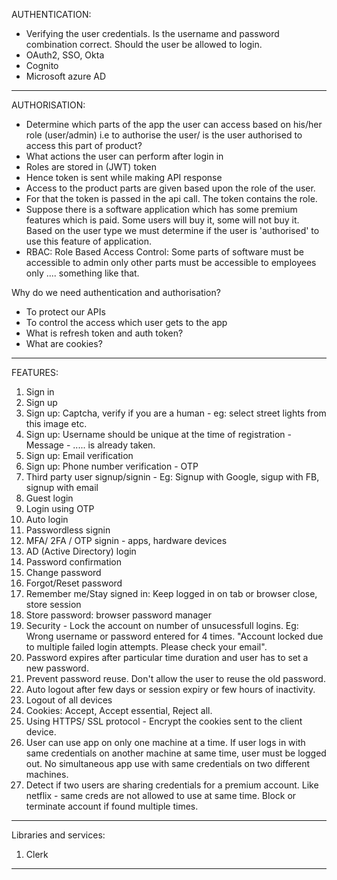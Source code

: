 AUTHENTICATION:

- Verifying the user credentials. Is the username and password combination correct. Should the user be allowed to login.
- OAuth2, SSO, Okta
- Cognito
- Microsoft azure AD

---

AUTHORISATION:

- Determine which parts of the app the user can access based on his/her role (user/admin) i.e to authorise the user/ is the user authorised to access this part of product?
- What actions the user can perform after login in
- Roles are stored in (JWT) token
- Hence token is sent while making API response
- Access to the product parts are given based upon the role of the user.
- For that the token is passed in the api call. The token contains the role.
- Suppose there is a software application which has some premium features which is paid. Some users will buy it, some will not buy it. Based on the user type we must determine if the user is 'authorised' to use this feature of application.
- RBAC: Role Based Access Control: Some parts of software must be accessible to admin only other parts must be accessible to employees only .... something like that.

Why do we need authentication and authorisation?

- To protect our APIs
- To control the access which user gets to the app
- What is refresh token and auth token?
- What are cookies?

---

FEATURES:

1. Sign in
2. Sign up
3. Sign up: Captcha, verify if you are a human - eg: select street lights from this image etc.
4. Sign up: Username should be unique at the time of registration - Message - ..... is already taken.
5. Sign up: Email verification
6. Sign up: Phone number verification - OTP
7. Third party user signup/signin - Eg: Signup with Google, sigup with FB, signup with email
8. Guest login
9. Login using OTP
10. Auto login
11. Passwordless signin
12. MFA/ 2FA / OTP signin - apps, hardware devices
13. AD (Active Directory) login
14. Password confirmation
15. Change password
16. Forgot/Reset password
17. Remember me/Stay signed in: Keep logged in on tab or browser close, store session
18. Store password: browser password manager
19. Security - Lock the account on number of unsucessfull logins. Eg: Wrong username or password entered for 4 times. "Account locked due to multiple failed login attempts. Please check your email".
20. Password expires after particular time duration and user has to set a new password.
21. Prevent password reuse. Don't allow the user to reuse the old password.
22. Auto logout after few days or session expiry or few hours of inactivity.
23. Logout of all devices
24. Cookies: Accept, Accept essential, Reject all.
25. Using HTTPS/ SSL protocol - Encrypt the cookies sent to the client device.
26. User can use app on only one machine at a time. If user logs in with same credentials on another machine at same time, user must be logged out. No simultaneous app use with same credentials on two different machines.
27. Detect if two users are sharing credentials for a premium account. Like netflix - same creds are not allowed to use at same time. Block or terminate account if found multiple times.

---

Libraries and services:

1. Clerk

---
